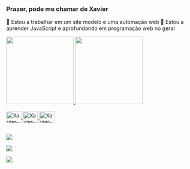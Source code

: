 ### Prazer, pode me chamar de Xavier
🔭 Estou a trabalhar em um site modelo e uma automação web
🌱 Estou a aprender JavaScript e aprofundando em programação web no geral 

<!--
**xavierg814/xavierg814** is a ✨ _special_ ✨ repository because its `README.md` (this file) appears on your GitHub profile.

Here are some ideas to get you started:

- 🔭 I’m currently working on ...
- 🌱 I’m currently learning ...
- 👯 I’m looking to collaborate on ...
- 🤔 I’m looking for help with ...
- 💬 Ask me about ...
- 📫 How to reach me: ...
- 😄 Pronouns: ...
- ⚡ Fun fact: ...
-->

<div>

<a href="https://github.com/xavierg814">

<img height="180em" src="https://github-readme-stats.vercel.app/api?username=xavierg814&show_icons=true&theme=midnight-purple&include_all_commits=true&count_private=true"/>
      
<img height="180em" src="https://github-readme-stats.vercel.app/api/top-langs/?username=xavierg814&layout=compact&theme=midnight-purple"/>

</div>

<div style="display: inline_block"> <br>
<img align="center" alt="Xavier-py" height="30" width="40" src="https://cdn.jsdelivr.net/gh/devicons/devicon/icons/python/python-original.svg" />
<img align="center" alt="Xavier-HTML5" height="30" width="40" src="https://cdn.jsdelivr.net/gh/devicons/devicon/icons/html5/html5-original.svg" />
<img align="center" alt="Xavier-CSS3" height="30" width="40" src="https://cdn.jsdelivr.net/gh/devicons/devicon/icons/css3/css3-original.svg" />
</div>

##

<div>

<a href="https://wa.me/+556492197124"><img src="https://img.shields.io/badge/WhatsApp-25D366?style=for-the-badge&logo=whatsapp&logoColor=white" target="_blank"></a>

<a href="https://t.me/xavierg814"><img src="https://img.shields.io/badge/Telegram-2CA5E0?style=for-the-badge&logo=telegram&logoColor=white" target="_blank"></a>

<a href="https://steamcommunity.com/id/xavierg814/"><img src="https://img.shields.io/badge/Steam-000000?style=for-the-badge&logo=steam&logoColor=white" target="_blank"></a>


</div>
